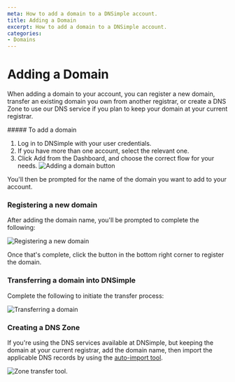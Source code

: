 ```yaml
---
meta: How to add a domain to a DNSimple account.
title: Adding a Domain
excerpt: How to add a domain to a DNSimple account.
categories:
- Domains
---
```


# Adding a Domain

When adding a domain to your account, you can register a new domain, transfer an existing domain you own from another registrar, or create a DNS Zone to use our DNS service if you plan to keep your domain at your current registrar.

<div class="section-steps" markdown="1">
##### To add a domain

1.  Log in to DNSimple with your user credentials.
1.  If you have more than one account, select the relevant one.
1.  Click <label>Add</label> from the Dashboard, and choose the correct flow for your needs.
  ![Adding a domain button](/files/add-a-domain.png)
</div>

You'll then be prompted for the name of the domain you want to add to your account.

### Registering a new domain

After adding the domain name, you'll be prompted to complete the following:

![Registering a new domain](/files/registering-a-new-domain.png)

Once that's complete, click the button in the bottom right corner to register the domain.

### Transferring a domain into DNSimple

Complete the following to initiate the transfer process:

![Transferring a domain](/files/transferring-a-domain.png)

### Creating a DNS Zone

If you're using the DNS services available at DNSimple, but keeping the domain at your current registrar, add the domain name, then import the applicable DNS records by using the [auto-import tool](/articles/auto-import-dns/).

![Zone transfer tool](/files/zone-import-tool.png).
